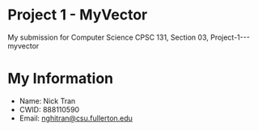 # Project 1 - MyVector

My submission for Computer Science CPSC 131, Section 03, Project-1---myvector

# My Information

* Name: Nick Tran
* CWID: 888110590
* Email: nghitran@csu.fullerton.edu
